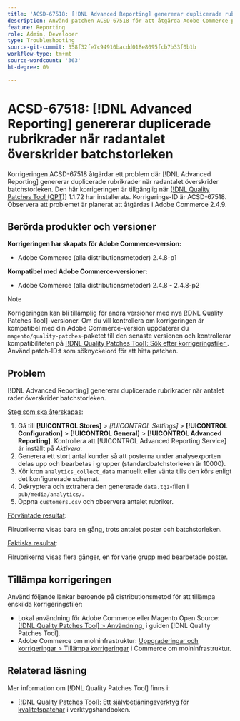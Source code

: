 ```yaml
---
title: 'ACSD-67518: [!DNL Advanced Reporting] genererar duplicerade rubrikrader när radantalet överskrider batchstorleken'
description: Använd patchen ACSD-67518 för att åtgärda Adobe Commerce-problemet där rapporter som genererats för  [!DNL Advanced Reporting] innehåller duplicerade rubrikrader när radantalet överskrider batchstorleken.
feature: Reporting
role: Admin, Developer
type: Troubleshooting
source-git-commit: 358f32fe7c94910bacdd018e8095fcb7b33f0b1b
workflow-type: tm+mt
source-wordcount: '363'
ht-degree: 0%

---
```



# ACSD-67518: [!DNL Advanced Reporting] genererar duplicerade rubrikrader när radantalet överskrider batchstorleken

Korrigeringen ACSD-67518 åtgärdar ett problem där [!DNL Advanced Reporting] genererar duplicerade rubrikrader när radantalet överskrider batchstorleken. Den här korrigeringen är tillgänglig när [[!DNL Quality Patches Tool (QPT)]](/help/tools/quality-patches-tool/quality-patches-tool-to-self-serve-quality-patches.md) 1.1.72 har installerats. Korrigerings-ID är ACSD-67518. Observera att problemet är planerat att åtgärdas i Adobe Commerce 2.4.9.

## Berörda produkter och versioner

**Korrigeringen har skapats för Adobe Commerce-version:**

* Adobe Commerce (alla distributionsmetoder) 2.4.8-p1

**Kompatibel med Adobe Commerce-versioner:**

* Adobe Commerce (alla distributionsmetoder) 2.4.8 - 2.4.8-p2

>[!NOTE]
>
>Korrigeringen kan bli tillämplig för andra versioner med nya [!DNL Quality Patches Tool]-versioner. Om du vill kontrollera om korrigeringen är kompatibel med din Adobe Commerce-version uppdaterar du `magento/quality-patches`-paketet till den senaste versionen och kontrollerar kompatibiliteten på [[!DNL Quality Patches Tool]: Sök efter korrigeringsfiler &#x200B;](https://experienceleague.adobe.com/tools/commerce-quality-patches/index.html). Använd patch-ID:t som söknyckelord för att hitta patchen.

## Problem

[!DNL Advanced Reporting] genererar duplicerade rubrikrader när antalet rader överskrider batchstorleken.

<u>Steg som ska återskapas</u>:

1. Gå till **[!UICONTROL Stores]** > *[!UICONTROL Settings]* > **[!UICONTROL Configuration]** > **[!UICONTROL General]** > **[!UICONTROL Advanced Reporting]**. Kontrollera att [!UICONTROL Advanced Reporting Service] är inställt på *Aktivera*.
1. Generera ett stort antal kunder så att posterna under analysexporten delas upp och bearbetas i grupper (standardbatchstorleken är 10000).
1. Kör kron `analytics_collect_data` manuellt eller vänta tills den körs enligt det konfigurerade schemat.
1. Dekryptera och extrahera den genererade `data.tgz`-filen i `pub/media/analytics/`.
1. Öppna `customers.csv` och observera antalet rubriker.

<u>Förväntade resultat</u>:

Filrubrikerna visas bara en gång, trots antalet poster och batchstorleken.

<u>Faktiska resultat</u>:

Filrubrikerna visas flera gånger, en för varje grupp med bearbetade poster.

## Tillämpa korrigeringen

Använd följande länkar beroende på distributionsmetod för att tillämpa enskilda korrigeringsfiler:

* Lokal användning för Adobe Commerce eller Magento Open Source: [[!DNL Quality Patches Tool] > Användning &#x200B;](/help/tools/quality-patches-tool/usage.md) i guiden [!DNL Quality Patches Tool].
* Adobe Commerce om molninfrastruktur: [Uppgraderingar och korrigeringar > Tillämpa korrigeringar](https://experienceleague.adobe.com/docs/commerce-cloud-service/user-guide/develop/upgrade/apply-patches.html) i Commerce om molninfrastruktur.

## Relaterad läsning

Mer information om [!DNL Quality Patches Tool] finns i:

* [[!DNL Quality Patches Tool]: Ett självbetjäningsverktyg för kvalitetspatchar](/help/tools/quality-patches-tool/quality-patches-tool-to-self-serve-quality-patches.md) i verktygshandboken.
